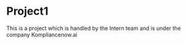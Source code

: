 # Project1
This is a project which is handled by the Intern team and is under the company Kompliancenow.ai
